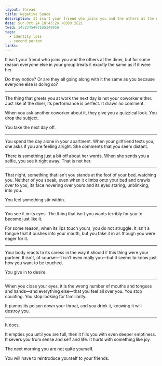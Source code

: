 ```yaml
---
layout: thread
title: Negative Space
description: It isn't your friend who joins you and the others at the diner, but for some reason everyone else in your group treats it exactly the same as if it were her.
date: Sun Oct 24 18:45:26 +0000 2021
twid: 1452345497105149956
tags:
  - identity loss
  - second person
links:
---
```

<article class="thread">
<section class="tweet">
<p>It isn't your friend who joins you and the others at the diner, but for some reason everyone else in your group treats it exactly the same as if it were her.</p>
<p>Do they notice? Or are they all going along with it the same as you because everyone else is doing so?</p>
</section>
<hr class="tweet_sep">
<section class="tweet">
<p>The thing that greets you at work the next day is not your coworker either. Just like at the diner, its performance is perfect. It draws no comment.</p>
<p>When you ask another coworker about it, they give you a quizzical look. You drop the subject.</p>
<p>You take the next day off.</p>
</section>
<hr class="tweet_sep">
<section class="tweet">
<p>You spend the day alone in your apartment. When your girlfriend texts you, she asks if you are feeling alright. She comments that you seem distant.</p>
<p>There is something just a bit off about her words. When she sends you a selfie, you see it right away. That is not her.</p>
</section>
<hr class="tweet_sep">
<section class="tweet">
<p>That night, something that isn't you stands at the foot of your bed, watching you. Neither of you speak, even when it climbs onto your bed and crawls over to you, its face hovering over yours and its eyes staring, unblinking, into you.</p>
<p>You feel something stir within.</p>
</section>
<hr class="tweet_sep">
<section class="tweet">
<p>You see it in its eyes. The thing that isn't you wants terribly for you to become just like it.</p>
<p>For some reason, when its lips touch yours, you do not struggle. It isn't a tongue that it pushes into your mouth, but you take it in as though you were eager for it.</p>
</section>
<hr class="tweet_sep">
<section class="tweet">
<p>Your body reacts to its caress in the way it should if this thing were your partner. It isn't, of course—it isn't even really you—but it seems to know just how you want to be touched.</p>
<p>You give in to desire.</p>
</section>
<hr class="tweet_sep">
<section class="tweet">
<p>When you close your eyes, it is the wrong number of mouths and tongues and hands—and everything else—that you feel all over you. You stop counting. You stop looking for familiarity.</p>
<p>It pumps its poison down your throat, and you drink it, knowing it will destroy you.</p>
</section>
<hr class="tweet_sep">
<section class="tweet">
<p>It does.</p>
<p>It empties you until you are full, then it fills you with even deeper emptiness. It severs you from sense and self and life. It hurts with something like joy.</p>
<p>The next morning you are not quite yourself.</p>
<p>You will have to reintroduce yourself to your friends.</p>
</section>
</article>
